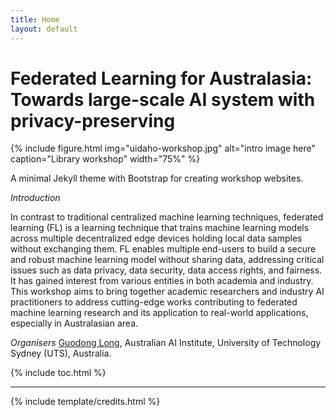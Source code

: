```yaml
---
title: Home
layout: default
---
```


# Federated Learning for Australasia: Towards large-scale AI system with privacy-preserving

{% include figure.html img="uidaho-workshop.jpg" alt="intro image here" caption="Library workshop" width="75%" %}

A minimal Jekyll theme with Bootstrap for creating workshop websites.

*Introduction*

In contrast to traditional centralized machine learning techniques, federated learning (FL) is a learning technique that trains machine learning models across multiple decentralized edge devices holding local data samples without exchanging them. FL enables multiple end-users to build a secure and robust machine learning model without sharing data, addressing critical issues such as data privacy, data security, data access rights, and fairness. It has gained interest from various entities in both academia and industry. This workshop aims to bring together academic researchers and industry AI practitioners to address cutting-edge works contributing to federated machine learning research and its application to real-world applications, especially in Australasian area. 

*Organisers* 
[Guodong Long](https://profiles.uts.edu.au/Guodong.Long), Australian AI Institute, University of Technology Sydney (UTS), Australia.

{% include toc.html %}

------

{% include template/credits.html %}
